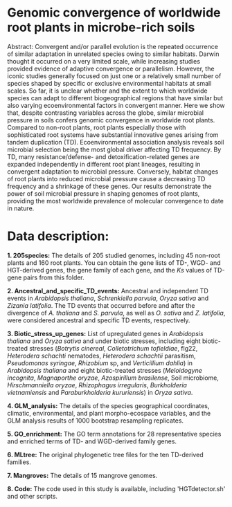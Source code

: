 # Genomic  convergence of worldwide root plants in microbe-rich soils
Abstract: 
Convergent and/or parallel evolution is the repeated occurrence of similar adaptation in unrelated species owing to similar habitats. Darwin thought it occurred on a very limited scale, while increasing studies provided evidence of adaptive convergence or parallelism. However, the iconic studies generally focused on just one or a relatively small number of species shaped by specific or exclusive environmental habitats at small scales. So far, it is unclear whether and the extent to which worldwide species can adapt to different biogeographical regions that have similar but also varying ecoenvironmental factors in convergent manner. Here we show that, despite contrasting variables across the globe, similar microbial pressure in soils confers genomic convergence in worldwide root plants. Compared to non-root plants, root plants especially those with sophisticated root systems have substantial innovative genes arising from tandem duplication (TD). Ecoenvironmental association analysis reveals soil microbial selection being the most global driver affecting TD frequency. By TD, many resistance/defense- and detoxification-related genes are expanded independently in different root plant lineages, resulting in convergent adaptation to microbial pressure. Conversely, habitat changes of root plants into reduced microbial pressure cause a decreasing TD frequency and a shrinkage of these genes. Our results demonstrate the power of soil microbial pressure in shaping genomes of root plants, providing the most worldwide prevalence of molecular convergence to date in nature.

# Data description:

**1. 205species:**
The details of 205 studied genomes, including 45 non-root plants and 160 root plants. You can obtain the gene lists of TD-, WGD- and HGT-derived genes, the gene family of each gene, and the *Ks* values of TD-gene pairs from this folder.

**2. Ancestral_and_specific_TD_events:**
Ancestral and independent TD events in *Arabidopsis thaliana*, *Schrenkiella parvula*, *Oryza sativa* and *Zizania latifolia*. The TD events that occurred before and after the divergence of *A. thaliana* and *S. parvula*, as well as *O. sativa* and *Z. latifolia*, were considered ancestral and specific TD events, respectively.

**3. Biotic_stress_up_genes:**
List of upregulated genes in *Arabidopsis thaliana* and *Oryza sativa* and under biotic stresses, including eight biotic-treated stresses (*Botrytis cinereal*, *Colletotrichum tofieldiae*, flg22, *Heterodera schachti* nematodes, *Heterodera schachtii* parasitism, *Pseudomonas syringae*, *Rhizobium* sp, and *Verticillium dahlia*) in *Arabidopsis thaliana* and eight biotic-treated stresses (*Meloidogyne incognita*, *Magnaporthe oryzae*, *Azospirillum brasilense*, Soil microbiome, *Hirschmanniella oryzae*, *Rhizophagus irregularis*, *Burkholderia vietnamiensis* and *Paraburkholderia kururiensis*) in *Oryza sativa*. 

**4. GLM_analysis:**
The details of the species geographical coordinates, climatic, environmental, and plant morpho-ecospace variables, and the GLM analysis results of 1000 bootstrap resampling replicates.

**5. GO_enrichment:**
The GO term annotations for 28 representative species and enriched terms of TD- and WGD-derived family genes.

**6. MLtree:**
The original phylogenetic tree files for the ten TD-derived families.

**7. Mangroves:**
The details of 15 mangrove genomes.

**8. Code:**
The code used in this study is available, including 'HGTdetector.sh' and other scripts.
